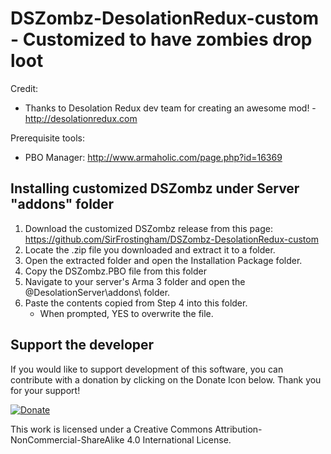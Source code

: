 DSZombz-DesolationRedux-custom - Customized to have zombies drop loot
=====

Credit:
* Thanks to Desolation Redux dev team for creating an awesome mod! - http://desolationredux.com

Prerequisite tools:
* PBO Manager: http://www.armaholic.com/page.php?id=16369

Installing customized DSZombz under Server "addons" folder
---
1. Download the customized DSZombz release from this page: https://github.com/SirFrostingham/DSZombz-DesolationRedux-custom
2. Locate the .zip file you downloaded and extract it to a folder.
3. Open the extracted folder and open the Installation Package folder. 
4. Copy the DSZombz.PBO file from this folder
5. Navigate to your server's Arma 3 folder and open the @DesolationServer\addons\ folder.
6. Paste the contents copied from Step 4 into this folder.
	- When prompted, YES to overwrite the file.
	
Support the developer
---
If you would like to support development of this software, you can contribute with a donation by clicking on the Donate Icon below. Thank you for your support!

[![Donate](https://www.paypalobjects.com/en_US/i/btn/btn_donate_LG.gif)](https://www.paypal.com/cgi-bin/webscr?cmd=_s-xclick&hosted_button_id=PXV8MLB5KR5WG)

This work is licensed under a Creative Commons Attribution-NonCommercial-ShareAlike 4.0 International License.
